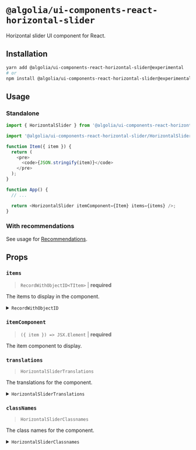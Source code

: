 # `@algolia/ui-components-react-horizontal-slider`

Horizontal slider UI component for React.

## Installation

```sh
yarn add @algolia/ui-components-react-horizontal-slider@experimental
# or
npm install @algolia/ui-components-react-horizontal-slider@experimental
```

## Usage

### Standalone

```js
import { HorizontalSlider } from '@algolia/ui-components-react-horizontal-slider';

import '@algolia/ui-components-react-horizontal-slider/HorizontalSlider.css';

function Item({ item }) {
  return (
    <pre>
      <code>{JSON.stringify(item)}</code>
    </pre>
  );
}

function App() {
  // ...

  return <HorizontalSlider itemComponent={Item} items={items} />;
}
```

### With recommendations

See usage for [Recommendations](/packages/react-recommendations#horizontal-slider-view).

## Props

### `items`

> `RecordWithObjectID<TItem>` | **required**

The items to display in the component.

<details>

<summary><code>RecordWithObjectID</code></summary>

```ts
type RecordWithObjectID<TItem> = TItem & {
  objectID: string;
};
```

</details>

### `itemComponent`

> `({ item }) => JSX.Element` | **required**

The item component to display.

### `translations`

> `HorizontalSliderTranslations`

The translations for the component.

<details>

<summary><code>HorizontalSliderTranslations</code></summary>

```ts
type HorizontalSliderTranslations = Partial<{
  sliderLabel: string;
  previousButtonLabel: string;
  previousButtonTitle: string;
  nextButtonLabel: string;
  nextButtonTitle: string;
}>;
```

</details>

### `classNames`

> `HorizontalSliderClassnames`

The class names for the component.

<details>

<summary><code>HorizontalSliderClassnames</code></summary>

```ts
type HorizontalSliderClassnames = Partial<{
  item: string;
  list: string;
  navigation: string;
  navigationNext: string;
  navigationPrevious: string;
  root: string;
}>;
```

</details>
